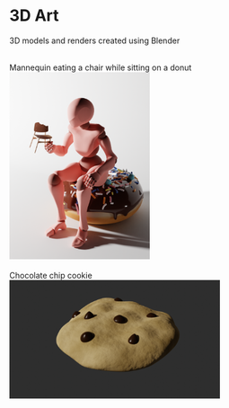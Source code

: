 # 3D Art
3D models and renders created using Blender
<br>
<br>

<div>
    Mannequin eating a chair while sitting on a donut
    <img src="eating_chair/renders/2.png" alt="A mannequin model eating a chair while sitting on a donut" style="width:250px;">
</div>
<br>

<div>
    Chocolate chip cookie
    <img src="cookie/renders/1.png" alt="A chocolate chip cookie" style="width:375px;">
</div>
<br>